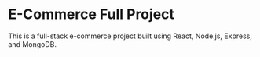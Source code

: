 # E-Commerce Full Project

This is a full-stack e-commerce project built using React, Node.js, Express, and MongoDB.

